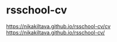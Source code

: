 # rsschool-cv
https://nikakiltava.github.io/rsschool-cv/cv
https://nikakiltava.github.io/rsschool-cv/
